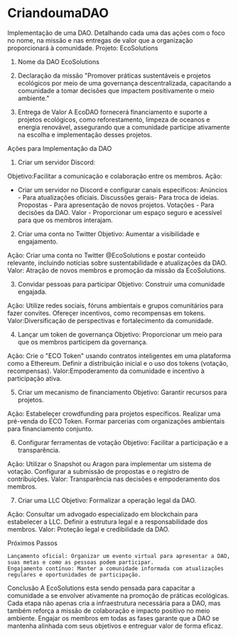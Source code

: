 # CriandoumaDAO
Implementação de uma DAO. Detalhando cada uma das ações com o foco no nome, na missão e nas entregas de valor que a organização proporcionará à comunidade.
Projeto: EcoSolutions

1. Nome da DAO
 EcoSolutions

2. Declaração da missão
"Promover práticas sustentáveis e projetos ecológicos por meio de uma governança descentralizada, capacitando a comunidade a tomar decisões que impactem positivamente o meio ambiente."

3. Entrega de Valor
A EcoDAO fornecerá financiamento e suporte a projetos ecológicos, como reforestamento, limpeza de oceanos e energia renovável, assegurando que a comunidade participe ativamente na escolha e implementação desses projetos.

 Ações para Implementação da DAO
 
1. Criar um servidor Discord:

Objetivo:Facilitar a comunicação e colaboração entre os membros.
Ação: 
 - Criar um servidor no Discord e configurar canais específicos:
     Anúncios - Para atualizações oficiais.
     Discussões gerais- Para troca de ideias.
     Propostas - Para apresentação de novos projetos.
     Votações - Para decisões da DAO.
     Valor - Proporcionar um espaço seguro e acessível para que os membros interajam.

2. Criar uma conta no Twitter
Objetivo: Aumentar a visibilidade e engajamento.

Ação:
   Criar uma conta no Twitter @EcoSolutions e postar conteúdo relevante, incluindo notícias sobre sustentabilidade e atualizações da DAO.
   Valor: Atração de novos membros e promoção da missão da EcoSolutions.

3. Convidar pessoas para participar
 Objetivo: Construir uma comunidade engajada.

Ação:
  Utilize redes sociais, fóruns ambientais e grupos comunitários para fazer convites.
  Ofereçer incentivos, como recompensas em tokens.
  Valor:Diversificação de perspectivas e fortalecimento da comunidade.

4. Lançar um token de governança
  Objetivo: Proporcionar um meio para que os membros participem da governança.

Ação:
   Crie o "ECO Token" usando contratos inteligentes em uma plataforma como a Ethereum.
   Definir a distribuição inicial e o uso dos tokens (votação, recompensas).
   Valor:Empoderamento da comunidade e incentivo à participação ativa.

 5. Criar um mecanismo de financiamento
  Objetivo: Garantir recursos para projetos.

Ação: 
   Estabeleçer crowdfunding para projetos específicos.
   Realizar uma pré-venda do ECO Token.
   Formar parcerias com organizações ambientais para financiamento conjunto.

 6. Configurar ferramentas de votação
Objetivo: Facilitar a participação e a transparência.

Ação:
Utilizar o Snapshot ou Aragon para implementar um sistema de votação.
Configurar a submissão de propostas e o registro de contribuições.
Valor: Transparência nas decisões e empoderamento dos membros.

7. Criar uma LLC
  Objetivo: Formalizar a operação legal da DAO.

Ação:
   Consultar um advogado especializado em blockchain para estabelecer a LLC.
   Definir a estrutura legal e a responsabilidade dos membros.
   Valor: Proteção legal e credibilidade da DAO.

 Próximos Passos

    Lançamento oficial: Organizar um evento virtual para apresentar a DAO, suas metas e como as pessoas podem participar.
    Engajamento contínuo: Manter a comunidade informada com atualizações regulares e oportunidades de participação.

 Conclusão
A EcoSolutions esta sendo pensada para capacitar a comunidade a se envolver ativamente na promoção de práticas ecológicas. Cada etapa não apenas cria a infraestrutura necessária para a DAO, mas também reforça a missão de colaboração e impacto positivo no meio ambiente. Engajar os membros em todas as fases garante que a DAO se mantenha alinhada com seus objetivos e entreguar valor de forma eficaz.
